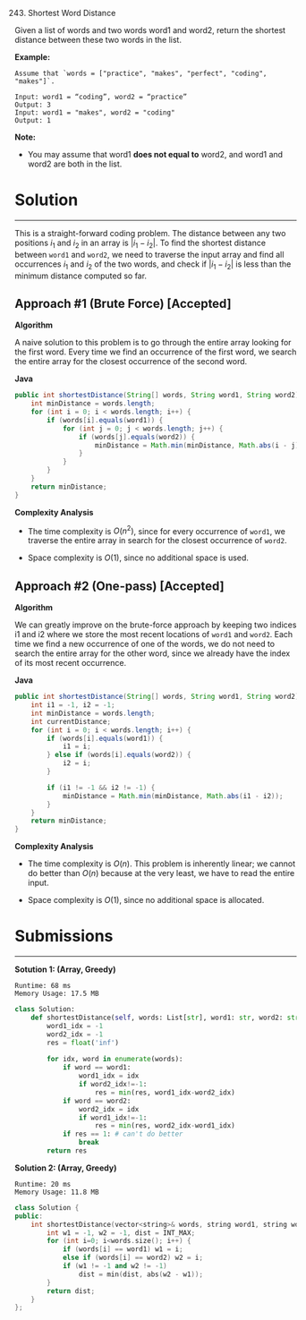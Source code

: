 243. Shortest Word Distance

Given a list of words and two words word1 and word2, return the shortest distance between these two words in the list.

**Example:**
```
Assume that `words = ["practice", "makes", "perfect", "coding", "makes"]`.

Input: word1 = “coding”, word2 = “practice”
Output: 3
Input: word1 = "makes", word2 = "coding"
Output: 1
```

**Note:**

* You may assume that word1 **does not equal to** word2, and word1 and word2 are both in the list.

# Solution
---
This is a straight-forward coding problem. The distance between any two positions $i_1$ and $i_2$ in an array is $|i_1 - i_2|$. To find the shortest distance between `word1` and `word2`, we need to traverse the input array and find all occurrences $i_1$ and $i_2$ of the two words, and check if $|i_1 - i_2|$ is less than the minimum distance computed so far.

## Approach #1 (Brute Force) [Accepted]
**Algorithm**

A naive solution to this problem is to go through the entire array looking for the first word. Every time we find an occurrence of the first word, we search the entire array for the closest occurrence of the second word.

**Java**
```java
public int shortestDistance(String[] words, String word1, String word2) {
    int minDistance = words.length;
    for (int i = 0; i < words.length; i++) {
        if (words[i].equals(word1)) {
            for (int j = 0; j < words.length; j++) {
                if (words[j].equals(word2)) {
                    minDistance = Math.min(minDistance, Math.abs(i - j));
                }
            }
        }
    }
    return minDistance;
}
```

**Complexity Analysis**

* The time complexity is $O(n^2)$, since for every occurrence of `word1`, we traverse the entire array in search for the closest occurrence of `word2`.

* Space complexity is $O(1)$, since no additional space is used.

## Approach #2 (One-pass) [Accepted]
**Algorithm**

We can greatly improve on the brute-force approach by keeping two indices i1 and i2 where we store the most recent locations of `word1` and `word2`. Each time we find a new occurrence of one of the words, we do not need to search the entire array for the other word, since we already have the index of its most recent occurrence.

**Java**
```java
public int shortestDistance(String[] words, String word1, String word2) {
    int i1 = -1, i2 = -1;
    int minDistance = words.length;
    int currentDistance;
    for (int i = 0; i < words.length; i++) {
        if (words[i].equals(word1)) {
            i1 = i;
        } else if (words[i].equals(word2)) {
            i2 = i;
        }

        if (i1 != -1 && i2 != -1) {
            minDistance = Math.min(minDistance, Math.abs(i1 - i2));
        }
    }
    return minDistance;
}
```

**Complexity Analysis**

* The time complexity is $O(n)$. This problem is inherently linear; we cannot do better than $O(n)$ because at the very least, we have to read the entire input.

* Space complexity is $O(1)$, since no additional space is allocated.

# Submissions
---
**Sotution 1: (Array, Greedy)**
```
Runtime: 68 ms
Memory Usage: 17.5 MB
```
```python
class Solution:
    def shortestDistance(self, words: List[str], word1: str, word2: str) -> int:
        word1_idx = -1
        word2_idx = -1
        res = float('inf')
        
        for idx, word in enumerate(words):
            if word == word1:
                word1_idx = idx
                if word2_idx!=-1:
                    res = min(res, word1_idx-word2_idx)
            if word == word2:
                word2_idx = idx
                if word1_idx!=-1:
                    res = min(res, word2_idx-word1_idx)
            if res == 1: # can't do better
                break
        return res
```

**Solution 2: (Array, Greedy)**
```
Runtime: 20 ms
Memory Usage: 11.8 MB
```
```c++
class Solution {
public:
    int shortestDistance(vector<string>& words, string word1, string word2) {
        int w1 = -1, w2 = -1, dist = INT_MAX;
        for (int i=0; i<words.size(); i++) {
            if (words[i] == word1) w1 = i;
            else if (words[i] == word2) w2 = i;
            if (w1 != -1 and w2 != -1) 
                dist = min(dist, abs(w2 - w1));
        }
        return dist;
    }
};
```